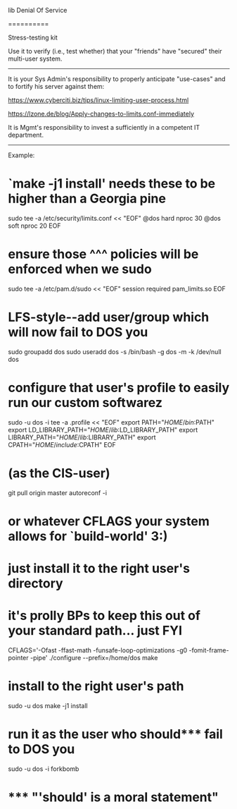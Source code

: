 lib Denial Of Service

==========

Stress-testing kit

Use it to verify (i.e., test whether) that your "friends" have "secured" their
multi-user system.

----------

It is your Sys Admin's responsibility to properly anticipate "use-cases" and to
fortify his server against them:

https://www.cyberciti.biz/tips/linux-limiting-user-process.html

https://lzone.de/blog/Apply-changes-to-limits.conf-immediately

It is Mgmt's responsibility to invest a sufficiently in a competent IT
department.

----------

Example:

# `make -j1 install' needs these to be higher than a Georgia pine
sudo tee -a /etc/security/limits.conf << "EOF"
@dos hard nproc 30
@dos soft nproc 20
EOF

# ensure those ^^^ policies will be enforced when we sudo
sudo tee -a /etc/pam.d/sudo << "EOF"
session required pam_limits.so
EOF

# LFS-style--add user/group which will now fail to DOS you
sudo groupadd dos
sudo useradd dos -s /bin/bash -g dos -m -k /dev/null dos

# configure that user's profile to easily run our custom softwarez
sudo -u dos -i tee -a .profile << "EOF"
export PATH="$HOME/bin:$PATH"
export LD_LIBRARY_PATH="$HOME/lib:$LD_LIBRARY_PATH"
export LIBRARY_PATH="$HOME/lib:$LIBRARY_PATH"
export CPATH="$HOME/include:$CPATH"
EOF

# (as the CIS-user)
git pull origin master
autoreconf -i
# or whatever CFLAGS your system allows for `build-world' 3:)
# just install it to the right user's directory
# it's prolly BPs to keep this out of your standard path... just FYI
CFLAGS='-Ofast -ffast-math -funsafe-loop-optimizations -g0 -fomit-frame-pointer -pipe' ./configure --prefix=/home/dos
make
# install to the right user's path
sudo -u dos make -j1 install
# run it as the user who should*** fail to DOS you
sudo -u dos -i forkbomb

# *** "'should' is a moral statement"
